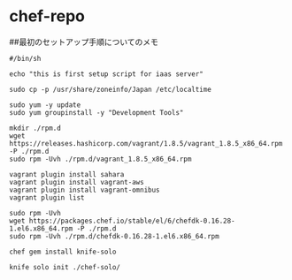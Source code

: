 # chef-repo

##最初のセットアップ手順についてのメモ

	#/bin/sh

	echo "this is first setup script for iaas server"

	sudo cp -p /usr/share/zoneinfo/Japan /etc/localtime

	sudo yum -y update
	sudo yum groupinstall -y "Development Tools"

	mkdir ./rpm.d
	wget https://releases.hashicorp.com/vagrant/1.8.5/vagrant_1.8.5_x86_64.rpm -P ./rpm.d
	sudo rpm -Uvh ./rpm.d/vagrant_1.8.5_x86_64.rpm

	vagrant plugin install sahara
	vagrant plugin install vagrant-aws
	vagrant plugin install vagrant-omnibus
	vagrant plugin list

	sudo rpm -Uvh 
	wget https://packages.chef.io/stable/el/6/chefdk-0.16.28-1.el6.x86_64.rpm -P ./rpm.d
	sudo rpm -Uvh ./rpm.d/chefdk-0.16.28-1.el6.x86_64.rpm

	chef gem install knife-solo

	knife solo init ./chef-solo/



